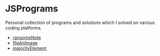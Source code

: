 # JSPrograms
  Personal collection of programs and solutions which I solved on various coding platforms.
* [ransomeNote](https://github.com/priyanka-deshmukh/JSPrograms/blob/master/ransomNote.js)
* [flipAnImage](https://github.com/priyanka-deshmukh/JSPrograms/blob/master/flipAnImage.js)
* [majorityElement](https://github.com/priyanka-deshmukh/JSPrograms/blob/master/majorityElement.js)
